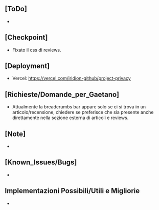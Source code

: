 ## [ToDo]
- 
## [Checkpoint]
- Fixato il css di reviews.
## [Deployment]
- Vercel: https://vercel.com/iridion-github/project-privacy
## [Richieste/Domande_per_Gaetano]
- Attualmente la breadcrumbs bar appare solo se ci si trova in un articolo/recensione, chiedere se preferisce che sia presente anche direttamente nella sezione esterna di articoli e reviews.
## [Note]
- 
## [Known_Issues/Bugs]
-
## Implementazioni Possibili/Utili e Migliorie
- 